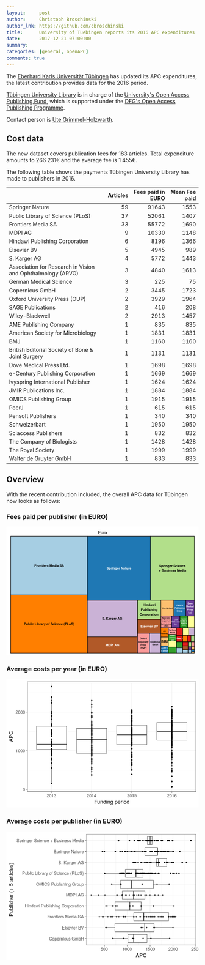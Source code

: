 ```yaml
---
layout:     post
author:     Christoph Broschinski
author_lnk: https://github.com/cbroschinski
title:      University of Tuebingen reports its 2016 APC expenditures
date:       2017-12-21 07:00:00
summary:    
categories: [general, openAPC]
comments: true
---
```





The [Eberhard Karls Universität Tübingen](https://www.uni-tuebingen.de/en.html) has updated its APC expenditures, the latest contribution provides data for the 2016 period.

[Tübingen University Library](https://www.uni-tuebingen.de/nc/en/facilities/university-library/home.html) is in charge of the [University's Open Access Publishing Fund](https://www.uni-tuebingen.de/einrichtungen/universitaetsbibliothek/forschen-publizieren/open-access-publikationsfonds.html), which is supported under the [DFG's Open Access Publishing Programme](http://www.dfg.de/en/research_funding/programmes/infrastructure/lis/funding_opportunities/open_access/).

Contact person is [Ute Grimmel-Holzwarth](mailto:openaccess@ub.uni-tuebingen.de).

## Cost data



The new dataset covers publication fees for 183 articles. Total expenditure amounts to 266 231€ and the average fee is 1 455€.

The following table shows the payments Tübingen University Library has made to publishers in 2016.


|                                                            | Articles| Fees paid in EURO| Mean Fee paid|
|:-----------------------------------------------------------|--------:|-----------------:|-------------:|
|Springer Nature                                             |       59|             91643|          1553|
|Public Library of Science (PLoS)                            |       37|             52061|          1407|
|Frontiers Media SA                                          |       33|             55772|          1690|
|MDPI AG                                                     |        9|             10330|          1148|
|Hindawi Publishing Corporation                              |        6|              8196|          1366|
|Elsevier BV                                                 |        5|              4945|           989|
|S. Karger AG                                                |        4|              5772|          1443|
|Association for Research in Vision and Ophthalmology (ARVO) |        3|              4840|          1613|
|German Medical Science                                      |        3|               225|            75|
|Copernicus GmbH                                             |        2|              3445|          1723|
|Oxford University Press (OUP)                               |        2|              3929|          1964|
|SAGE Publications                                           |        2|               416|           208|
|Wiley-Blackwell                                             |        2|              2913|          1457|
|AME Publishing Company                                      |        1|               835|           835|
|American Society for Microbiology                           |        1|              1831|          1831|
|BMJ                                                         |        1|              1160|          1160|
|British Editorial Society of Bone & Joint Surgery           |        1|              1131|          1131|
|Dove Medical Press Ltd.                                     |        1|              1698|          1698|
|e-Century Publishing Corporation                            |        1|              1669|          1669|
|Ivyspring International Publisher                           |        1|              1624|          1624|
|JMIR Publications Inc.                                      |        1|              1884|          1884|
|OMICS Publishing Group                                      |        1|              1915|          1915|
|PeerJ                                                       |        1|               615|           615|
|Pensoft Publishers                                          |        1|               340|           340|
|Schweizerbart                                               |        1|              1950|          1950|
|Sciaccess Publishers                                        |        1|               832|           832|
|The Company of Biologists                                   |        1|              1428|          1428|
|The Royal Society                                           |        1|              1999|          1999|
|Walter de Gruyter GmbH                                      |        1|               833|           833|

## Overview

With the recent contribution included, the overall APC data for Tübingen now looks as follows:

### Fees paid per publisher (in EURO)

![plot of chunk tree_tuebingen_2017_12_21_full](/figure/tree_tuebingen_2017_12_21_full-1.png)

###  Average costs per year (in EURO)

![plot of chunk box_tuebingen_2017_12_21_year_full](/figure/box_tuebingen_2017_12_21_year_full-1.png)

###  Average costs per publisher (in EURO)

![plot of chunk box_tuebingen_2017_12_21_publisher_full](/figure/box_tuebingen_2017_12_21_publisher_full-1.png)
